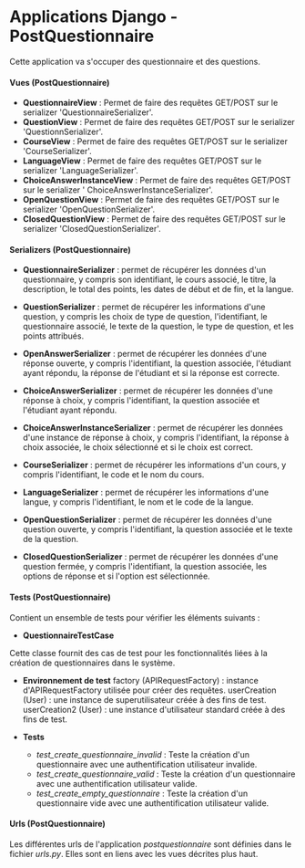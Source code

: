 # Applications Django - PostQuestionnaire

Cette application va s'occuper des questionnaire et des questions.

#### Vues (PostQuestionnaire)

- **QuestionnaireView** : Permet de faire des requêtes GET/POST sur le serializer 'QuestionnaireSerializer'.
- **QuestionView** : Permet de faire des requêtes GET/POST sur le serializer 'QuestionnSerializer'.
- **CourseView** : Permet de faire des requêtes GET/POST sur le serializer 'CourseSerializer'.
- **LanguageView** : Permet de faire des requêtes GET/POST sur le serializer 'LanguageSerializer'.
- **ChoiceAnswerInstanceView** : Permet de faire des requêtes GET/POST sur le serializer '
  ChoiceAnswerInstanceSerializer'.
- **OpenQuestionView** : Permet de faire des requêtes GET/POST sur le serializer 'OpenQuestionSerializer'.
- **ClosedQuestionView** : Permet de faire des requêtes GET/POST sur le serializer 'ClosedQuestionSerializer'.

#### Serializers (PostQuestionnaire)

- **QuestionnaireSerializer** : permet de récupérer les données d'un questionnaire, y compris son identifiant, le cours associé, le titre, la description, le total des points, les dates de début et de fin, et la langue.

- **QuestionSerializer** : permet de récupérer les informations d'une question, y compris les choix de type de question, l'identifiant, le questionnaire associé, le texte de la question, le type de question, et les points attribués.

- **OpenAnswerSerializer** : permet de récupérer les données d'une réponse ouverte, y compris l'identifiant, la question associée, l'étudiant ayant répondu, la réponse de l'étudiant et si la réponse est correcte.

- **ChoiceAnswerSerializer** : permet de récupérer les données d'une réponse à choix, y compris l'identifiant, la question associée et l'étudiant ayant répondu.

- **ChoiceAnswerInstanceSerializer** : permet de récupérer les données d'une instance de réponse à choix, y compris l'identifiant, la réponse à choix associée, le choix sélectionné et si le choix est correct.

- **CourseSerializer** : permet de récupérer les informations d'un cours, y compris l'identifiant, le code et le nom du cours.

- **LanguageSerializer** : permet de récupérer les informations d'une langue, y compris l'identifiant, le nom et le code de la langue.

- **OpenQuestionSerializer** : permet de récupérer les données d'une question ouverte, y compris l'identifiant, la question associée et le texte de la question.

- **ClosedQuestionSerializer** : permet de récupérer les données d'une question fermée, y compris l'identifiant, la question associée, les options de réponse et si l'option est sélectionnée.



#### Tests (PostQuestionnaire)

Contient un ensemble de tests pour vérifier les éléments suivants :

- **QuestionnaireTestCase**

Cette classe fournit des cas de test pour les fonctionnalités liées à la création de questionnaires dans le système.

- **Environnement de test**
     factory (APIRequestFactory) : instance d'APIRequestFactory utilisée pour créer des requêtes.
     userCreation (User) : une instance de superutilisateur créée à des fins de test.
     userCreation2 (User) : une instance d'utilisateur standard créée à des fins de test.

- **Tests**
     - *test_create_questionnaire_invalid* : Teste la création d'un questionnaire avec une authentification utilisateur invalide.
     - *test_create_questionnaire_valid* : Teste la création d'un questionnaire avec une authentification utilisateur valide.
     - *test_create_empty_questionnaire* : Teste la création d'un questionnaire vide avec une authentification utilisateur valide.

#### Urls (PostQuestionnaire)

Les différentes urls de l'application _postquestionnaire_ sont définies dans le fichier _urls.py_. Elles sont en liens
avec les vues décrites plus haut.
